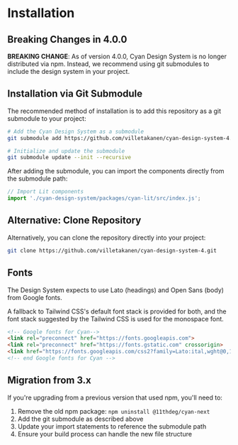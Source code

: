 # Installation

## Breaking Changes in 4.0.0

**BREAKING CHANGE**: As of version 4.0.0, Cyan Design System is no longer distributed via npm. Instead, we recommend using git submodules to include the design system in your project.

## Installation via Git Submodule

The recommended method of installation is to add this repository as a git submodule to your project:

```zsh
# Add the Cyan Design System as a submodule
git submodule add https://github.com/villetakanen/cyan-design-system-4.git cyan-design-system

# Initialize and update the submodule
git submodule update --init --recursive
```

After adding the submodule, you can import the components directly from the submodule path:

```javascript
// Import Lit components
import './cyan-design-system/packages/cyan-lit/src/index.js';
```

## Alternative: Clone Repository

Alternatively, you can clone the repository directly into your project:

```zsh
git clone https://github.com/villetakanen/cyan-design-system-4.git
```

## Fonts

The Design System expects to use Lato (headings) and Open Sans (body) from Google fonts.

A fallback to Tailwind CSS's default font stack is provided for both, and the font stack
suggested by the Tailwind CSS is used for the monospace font.

```html
<!-- Google fonts for Cyan-->
<link rel="preconnect" href="https://fonts.googleapis.com">
<link rel="preconnect" href="https://fonts.gstatic.com" crossorigin>
<link href="https://fonts.googleapis.com/css2?family=Lato:ital,wght@0,100;0,300;0,400;0,700;0,900;1,100;1,300;1,400;1,700;1,900&family=Open+Sans:ital,wght@0,300;0,400;0,500;0,600;0,700;0,800;1,300;1,400;1,500;1,600;1,700;1,800&family=Roboto+Mono:wght@500&display=swap" rel="stylesheet">
<!-- end Google fonts for Cyan -->
```

## Migration from 3.x

If you're upgrading from a previous version that used npm, you'll need to:

1. Remove the old npm package: `npm uninstall @11thdeg/cyan-next`
2. Add the git submodule as described above
3. Update your import statements to reference the submodule path
4. Ensure your build process can handle the new file structure
